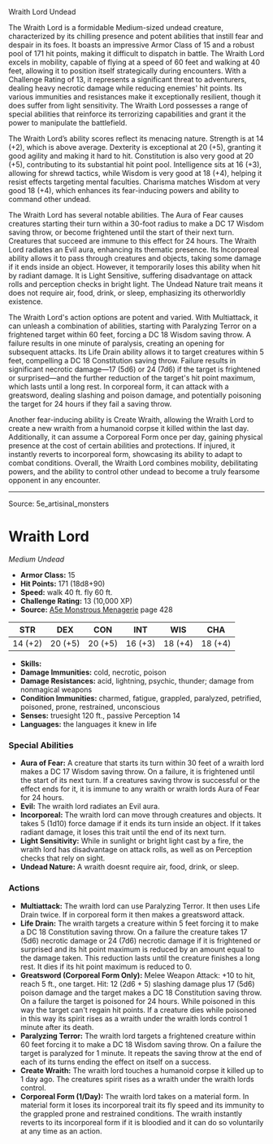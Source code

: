 <MonsterName/>Wraith Lord</MonsterName>
<CreatureType/>Undead</CreatureType>

<summary>The Wraith Lord is a formidable Medium-sized undead creature, characterized by its chilling presence and potent abilities that instill fear and despair in its foes. It boasts an impressive Armor Class of 15 and a robust pool of 171 hit points, making it difficult to dispatch in battle. The Wraith Lord excels in mobility, capable of flying at a speed of 60 feet and walking at 40 feet, allowing it to position itself strategically during encounters. With a Challenge Rating of 13, it represents a significant threat to adventurers, dealing heavy necrotic damage while reducing enemies' hit points. Its various immunities and resistances make it exceptionally resilient, though it does suffer from light sensitivity. The Wraith Lord possesses a range of special abilities that reinforce its terrorizing capabilities and grant it the power to manipulate the battlefield.</summary>

<detail>

The Wraith Lord’s ability scores reflect its menacing nature. Strength is at 14 (+2), which is above average. Dexterity is exceptional at 20 (+5), granting it good agility and making it hard to hit. Constitution is also very good at 20 (+5), contributing to its substantial hit point pool. Intelligence sits at 16 (+3), allowing for shrewd tactics, while Wisdom is very good at 18 (+4), helping it resist effects targeting mental faculties. Charisma matches Wisdom at very good 18 (+4), which enhances its fear-inducing powers and ability to command other undead.

The Wraith Lord has several notable abilities. The Aura of Fear causes creatures starting their turn within a 30-foot radius to make a DC 17 Wisdom saving throw, or become frightened until the start of their next turn. Creatures that succeed are immune to this effect for 24 hours. The Wraith Lord radiates an Evil aura, enhancing its thematic presence. Its Incorporeal ability allows it to pass through creatures and objects, taking some damage if it ends inside an object. However, it temporarily loses this ability when hit by radiant damage. It is Light Sensitive, suffering disadvantage on attack rolls and perception checks in bright light. The Undead Nature trait means it does not require air, food, drink, or sleep, emphasizing its otherworldly existence.

The Wraith Lord's action options are potent and varied. With Multiattack, it can unleash a combination of abilities, starting with Paralyzing Terror on a frightened target within 60 feet, forcing a DC 18 Wisdom saving throw. A failure results in one minute of paralysis, creating an opening for subsequent attacks. Its Life Drain ability allows it to target creatures within 5 feet, compelling a DC 18 Constitution saving throw. Failure results in significant necrotic damage—17 (5d6) or 24 (7d6) if the target is frightened or surprised—and the further reduction of the target's hit point maximum, which lasts until a long rest. In corporeal form, it can attack with a greatsword, dealing slashing and poison damage, and potentially poisoning the target for 24 hours if they fail a saving throw.

Another fear-inducing ability is Create Wraith, allowing the Wraith Lord to create a new wraith from a humanoid corpse it killed within the last day. Additionally, it can assume a Corporeal Form once per day, gaining physical presence at the cost of certain abilities and protections. If injured, it instantly reverts to incorporeal form, showcasing its ability to adapt to combat conditions. Overall, the Wraith Lord combines mobility, debilitating powers, and the ability to control other undead to become a truly fearsome opponent in any encounter.</detail>



---

Source: 5e_artisinal_monsters

# Wraith Lord

*Medium* *Undead*

- **Armor Class:** 15
- **Hit Points:** 171 (18d8+90)
- **Speed:** walk 40 ft. fly 60 ft.
- **Challenge Rating:** 13 (10,000 XP)
- **Source:** [A5e Monstrous Menagerie](https://enpublishingrpg.com/products/level-up-monstrous-menagerie-a5e) page 428

| STR | DEX | CON | INT | WIS | CHA |
| --- | --- | --- | --- | --- | --- |
| 14 (+2) | 20 (+5) | 20 (+5) | 16 (+3) | 18 (+4) | 18 (+4) |

- **Skills:** 
- **Damage Immunities:** cold, necrotic, poison
- **Damage Resistances:** acid, lightning, psychic, thunder; damage from nonmagical weapons
- **Condition Immunities:** charmed, fatigue, grappled, paralyzed, petrified, poisoned, prone, restrained, unconscious
- **Senses:** truesight 120 ft., passive Perception 14
- **Languages:** the languages it knew in life

### Special Abilities

- **Aura of Fear:** A creature that starts its turn within 30 feet of a wraith lord makes a DC 17 Wisdom saving throw. On a failure, it is frightened until the start of its next turn. If a creatures saving throw is successful or the effect ends for it, it is immune to any wraith or wraith lords Aura of Fear for 24 hours.
- **Evil:** The wraith lord radiates an Evil aura.
- **Incorporeal:** The wraith lord can move through creatures and objects. It takes 5 (1d10) force damage if it ends its turn inside an object. If it takes radiant damage, it loses this trait until the end of its next turn.
- **Light Sensitivity:** While in sunlight or bright light cast by a fire, the wraith lord has disadvantage on attack rolls, as well as on Perception checks that rely on sight.
- **Undead Nature:** A wraith doesnt require air, food, drink, or sleep.

### Actions

- **Multiattack:** The wraith lord can use Paralyzing Terror. It then uses Life Drain twice. If in corporeal form  it then makes a greatsword attack.
- **Life Drain:** The wraith targets a creature within 5 feet  forcing it to make a DC 18 Constitution saving throw. On a failure  the creature takes 17 (5d6) necrotic damage  or 24 (7d6) necrotic damage if it is frightened or surprised  and its hit point maximum is reduced by an amount equal to the damage taken. This reduction lasts until the creature finishes a long rest. It dies if its hit point maximum is reduced to 0.
- **Greatsword (Corporeal Form Only):** Melee Weapon Attack: +10 to hit, reach 5 ft., one target. Hit: 12 (2d6 + 5) slashing damage plus 17 (5d6) poison damage  and the target makes a DC 18 Constitution saving throw. On a failure  the target is poisoned for 24 hours. While poisoned in this way  the target can't regain hit points. If a creature dies while poisoned in this way  its spirit rises as a wraith under the wraith lords control 1 minute after its death.
- **Paralyzing Terror:** The wraith lord targets a frightened creature within 60 feet  forcing it to make a DC 18 Wisdom saving throw. On a failure  the target is paralyzed for 1 minute. It repeats the saving throw at the end of each of its turns  ending the effect on itself on a success.
- **Create Wraith:** The wraith lord touches a humanoid corpse it killed up to 1 day ago. The creatures spirit rises as a wraith under the wraith lords control.
- **Corporeal Form (1/Day):** The wraith lord takes on a material form. In material form  it loses its incorporeal trait  its fly speed  and its immunity to the grappled  prone  and restrained conditions. The wraith instantly reverts to its incorporeal form if it is bloodied  and it can do so voluntarily at any time as an action.





